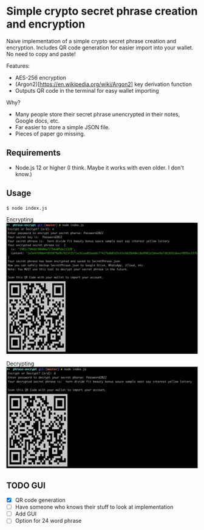 # Simple crypto secret phrase creation and encryption

Naive implementation of a simple crypto secret phrase creation and encryption. Includes QR code generation for easier import into your wallet. No need to copy and paste! 

Features: 
- AES-256 encryption
- (Argon2)[https://en.wikipedia.org/wiki/Argon2] key derivation function
- Outputs QR code in the terminal for easy wallet importing

Why?
- Many people store their secret phrase unencrypted in their notes, Google docs, etc.
- Far easier to store a simple JSON file.
- Pieces of paper go missing.

## Requirements

- Node.js 12 or higher (I think. Maybe it works with even older. I don't know.)

## Usage

```bash
$ node index.js
```

Encrypting
![Screenshot](images/encrypt.png)

Decrypting
![Screenshot](images/decrypt.png)

## TODO GUI
- [X] QR code generation
- [ ] Have someone who knows their stuff to look at implementation
- [ ] Add GUI
- [ ] Option for 24 word phrase
